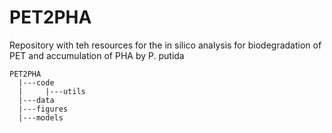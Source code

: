# PET2PHA
Repository with teh resources for the in silico analysis for biodegradation of PET and accumulation of PHA by P. putida
```
PET2PHA
  |---code
  |     |---utils
  |---data
  |---figures
  |---models

```
